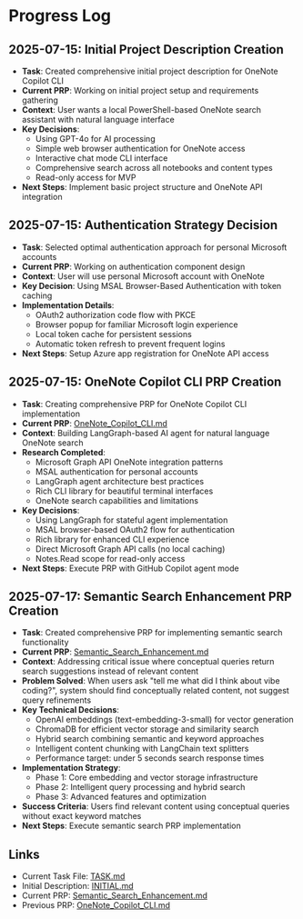 # Progress Log

## 2025-07-15: Initial Project Description Creation
- **Task**: Created comprehensive initial project description for OneNote Copilot CLI
- **Current PRP**: Working on initial project setup and requirements gathering
- **Context**: User wants a local PowerShell-based OneNote search assistant with natural language interface
- **Key Decisions**:
  - Using GPT-4o for AI processing
  - Simple web browser authentication for OneNote access
  - Interactive chat mode CLI interface
  - Comprehensive search across all notebooks and content types
  - Read-only access for MVP
- **Next Steps**: Implement basic project structure and OneNote API integration

## 2025-07-15: Authentication Strategy Decision
- **Task**: Selected optimal authentication approach for personal Microsoft accounts
- **Current PRP**: Working on authentication component design
- **Context**: User will use personal Microsoft account with OneNote
- **Key Decision**: Using MSAL Browser-Based Authentication with token caching
- **Implementation Details**:
  - OAuth2 authorization code flow with PKCE
  - Browser popup for familiar Microsoft login experience
  - Local token cache for persistent sessions
  - Automatic token refresh to prevent frequent logins
- **Next Steps**: Setup Azure app registration for OneNote API access

## 2025-07-15: OneNote Copilot CLI PRP Creation
- **Task**: Creating comprehensive PRP for OneNote Copilot CLI implementation
- **Current PRP**: [OneNote_Copilot_CLI.md](prompts/PRPs/OneNote_Copilot_CLI.md)
- **Context**: Building LangGraph-based AI agent for natural language OneNote search
- **Research Completed**:
  - Microsoft Graph API OneNote integration patterns
  - MSAL authentication for personal accounts
  - LangGraph agent architecture best practices
  - Rich CLI library for beautiful terminal interfaces
  - OneNote search capabilities and limitations
- **Key Decisions**:
  - Using LangGraph for stateful agent implementation
  - MSAL browser-based OAuth2 flow for authentication
  - Rich library for enhanced CLI experience
  - Direct Microsoft Graph API calls (no local caching)
  - Notes.Read scope for read-only access
- **Next Steps**: Execute PRP with GitHub Copilot agent mode

## 2025-07-17: Semantic Search Enhancement PRP Creation
- **Task**: Created comprehensive PRP for implementing semantic search functionality
- **Current PRP**: [Semantic_Search_Enhancement.md](prompts/PRPs/Semantic_Search_Enhancement.md)
- **Context**: Addressing critical issue where conceptual queries return search suggestions instead of relevant content
- **Problem Solved**: When users ask "tell me what did I think about vibe coding?", system should find conceptually related content, not suggest query refinements
- **Key Technical Decisions**:
  - OpenAI embeddings (text-embedding-3-small) for vector generation
  - ChromaDB for efficient vector storage and similarity search
  - Hybrid search combining semantic and keyword approaches
  - Intelligent content chunking with LangChain text splitters
  - Performance target: under 5 seconds search response times
- **Implementation Strategy**:
  - Phase 1: Core embedding and vector storage infrastructure
  - Phase 2: Intelligent query processing and hybrid search
  - Phase 3: Advanced features and optimization
- **Success Criteria**: Users find relevant content using conceptual queries without exact keyword matches
- **Next Steps**: Execute semantic search PRP implementation

## Links
- Current Task File: [TASK.md](prompts/TASK.md)
- Initial Description: [INITIAL.md](prompts/INITIAL.md)
- Current PRP: [Semantic_Search_Enhancement.md](prompts/PRPs/Semantic_Search_Enhancement.md)
- Previous PRP: [OneNote_Copilot_CLI.md](prompts/PRPs/OneNote_Copilot_CLI.md)

